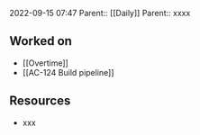2022-09-15 07:47
Parent:: [[Daily]] 
Parent:: xxxx

## Worked on

- [[Overtime]]
- [[AC-124 Build pipeline]]

## Resources

- xxx
